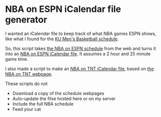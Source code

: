 # NBA on ESPN iCalendar file generator

I wanted an iCalendar file to keep track of what NBA games ESPN shows, like what I found for the [KU Men's Basketball schedule](http://www.kuathletics.com/schedule.aspx?path=mbball&print=true&version=1).

So, this script takes [the NBA on ESPN schedule](http://espn.go.com/nba/television) from the web and turns it into an [NBA on ESPN iCalendar file](http://fortheloveofbasketball.com/nba_on_espn.ics). It assumes a 2 hour and 25 minute game time.

I also made a script to make an [NBA on TNT iCalendar file](http://fortheloveofbasketball.com/nba_on_tnt.ics), based on [the NBA on TNT webpage](http://www.nba.com/nbaontnt/).

These scripts do not

- Download a copy of the schedule webpages
- Auto-update the filse hosted here or on my server
- Include the full NBA schedule
- Feed your cat

